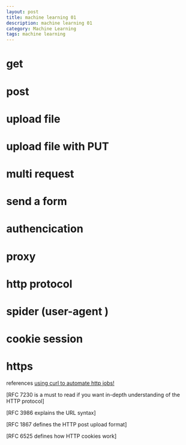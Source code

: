 ```yaml
---
layout: post
title: machine learning 01
description: machine learning 01
category: Machine Learning
tags: machine learning
---
```


# get
# post
# upload file
# upload file with PUT
# multi request
# send a form
# authencication
# proxy
# http protocol
# spider (user-agent )
# cookie session
# https

references
[using curl to automate http jobs!](https://curl.haxx.se/docs/httpscripting.html)

[RFC 7230 is a must to read if you want in-depth understanding of the HTTP protocol]

[RFC 3986 explains the URL syntax]

[RFC 1867 defines the HTTP post upload format]

[RFC 6525 defines how HTTP cookies work]
